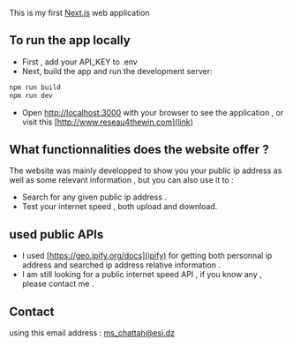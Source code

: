 This is my first [Next.js](https://nextjs.org) web application

## To run the app locally
- First , add your API_KEY to .env
- Next, build the app and run the development server:
```bash
npm run build
npm run dev
```
- Open [http://localhost:3000](http://localhost:3000) with your browser to see the application , or visit this [http://www.reseau4thewin.com](link)

## What functionnalities does the website offer ?

The website was mainly developped to show you your public ip address as well as some relevant information , but you can also use it to :

- Search for any given public ip address .
- Test your internet speed , both upload and download.

## used public APIs

- I used [https://geo.ipify.org/docs](ipify) for getting both personnal ip address and searched ip address relative information .
- I am still looking for a public internet speed API , if you know any , please contact me .

## Contact
using this email address : ms_chattah@esi.dz
